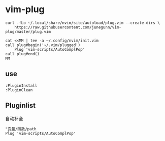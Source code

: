 # vim-plug

    curl -fLo ~/.local/share/nvim/site/autoload/plug.vim --create-dirs \
        https://raw.githubusercontent.com/junegunn/vim-plug/master/plug.vim

    cat <<MM | tee -a ~/.config/nvim/init.vim
    call plug#begin('~/.vim/plugged')
        Plug 'vim-scripts/AutoComplPop'
    call plug#end()
    MM

## use

    :PluginInstall
    :PluginClean 

## Pluginlist
自动补全

    "变量/函数/path
    Plug 'vim-scripts/AutoComplPop'
